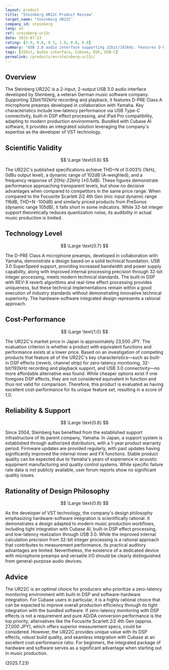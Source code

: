 ```yaml
---
layout: product
title: "Steinberg UR22C Product Review"
target_name: "Steinberg UR22C"
company_id: steinberg
lang: en
ref: steinberg-ur22c
date: 2025-07-23
rating: [3.9, 0.6, 0.7, 1.0, 0.8, 0.8]
summary: "USB 3.0 audio interface supporting 32bit/192kHz. Features D-PRE Class A mic preamps and low-latency DSP effects, achieving high cost-performance with its unique feature set."
tags: [32bit, Audio interface, Cubase, DSP, USB-C]
permalink: /products/en/steinberg-ur22c/
---
```

## Overview

The Steinberg UR22C is a 2-input, 2-output USB 3.0 audio interface developed by Steinberg, a veteran German music software company. Supporting 32bit/192kHz recording and playback, it features D-PRE Class A microphone preamps developed in collaboration with Yamaha. Key characteristics include low-latency performance via USB Type-C connectivity, built-in DSP effect processing, and iPad Pro compatibility, adapting to modern production environments. Bundled with Cubase AI software, it provides an integrated solution leveraging the company's expertise as the developer of VST technology.

## Scientific Validity

$$ \Large \text{0.6} $$

The UR22C's published specifications achieve THD+N of 0.003% (1kHz, 0dBu output level), a dynamic range of 102dB (A-weighted), and a frequency response of 20Hz-22kHz (±0.5dB). These figures demonstrate performance approaching transparent levels, but show no decisive advantages when compared to competitors in the same price range. When compared to the Focusrite Scarlett 2i2 4th Gen (mic input dynamic range 116dB, THD+N -100dB) and similarly priced products from PreSonus (dynamic range 105dB), it falls short in some indicators. While 32-bit integer support theoretically reduces quantization noise, its audibility in actual music production is limited.

## Technology Level

$$ \Large \text{0.7} $$

The D-PRE Class A microphone preamps, developed in collaboration with Yamaha, demonstrate a design based on a solid technical foundation. USB 3.0 SuperSpeed support, providing increased bandwidth and power supply capability, along with improved internal processing precision through 32-bit integer processing, meets modern technical standards. The built-in DSP with REV-X reverb algorithms and real-time effect processing provides uniqueness, but these technical implementations remain within a good execution of industry standards without demonstrating innovative technical superiority. The hardware-software integrated design represents a rational approach.

## Cost-Performance

$$ \Large \text{1.0} $$

The UR22C's market price in Japan is approximately 23,500 JPY. The evaluation criterion is whether a product with equivalent functions and performance exists at a lower price. Based on an investigation of competing products that feature all of the UR22C's key characteristics—such as built-in DSP effects (reverb, channel strip) for zero-latency monitoring, 32-bit/192kHz recording and playback support, and USB 3.0 connectivity—no more affordable alternative was found. While cheaper options exist if one foregoes DSP effects, they are not considered equivalent in function and thus not valid for comparison. Therefore, this product is evaluated as having excellent cost-performance for its unique feature set, resulting in a score of 1.0.

## Reliability & Support

$$ \Large \text{0.8} $$

Since 2004, Steinberg has benefited from the established support infrastructure of its parent company, Yamaha. In Japan, a support system is established through authorized distributors, with a 1-year product warranty period. Firmware updates are provided regularly, with past updates having significantly improved the internal mixer and FX functions. Stable product quality can be expected due to Yamaha's years of experience in acoustic equipment manufacturing and quality control systems. While specific failure rate data is not publicly available, user forum reports show no significant quality issues.

## Rationality of Design Philosophy

$$ \Large \text{0.8} $$

As the developer of VST technology, the company's design philosophy emphasizing hardware-software integration is scientifically rational. It demonstrates a design adapted to modern music production workflows, including tight integration with Cubase AI, built-in DSP effect processing, and low-latency realization through USB 3.0. While the improved internal calculation precision from 32-bit integer processing is a rational approach that contributes to measurement performance, its practical auditory advantages are limited. Nevertheless, the existence of a dedicated device with microphone preamps and versatile I/O should be clearly distinguished from general-purpose audio devices.

## Advice

The UR22C is an optimal choice for producers who prioritize a zero-latency monitoring environment with built-in DSP and software-hardware integration. For Cubase users in particular, it is a highly rational choice that can be expected to improve overall production efficiency through its tight integration with the bundled software. If zero-latency monitoring with DSP effects is not a requirement and pure AD/DA conversion performance is the top priority, alternatives like the Focusrite Scarlett 2i2 4th Gen (approx. 27,000 JPY), which offers superior measurement specs, could be considered. However, the UR22C provides unique value with its DSP effects, robust build quality, and seamless integration with Cubase at an excellent cost-performance ratio. For beginners, the integrated package of hardware and software serves as a significant advantage when starting out in music production.

(2025.7.23)

